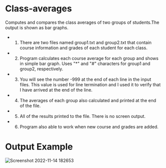 # Class-averages
Computes and compares the class averages of two groups of students.The output is shown as bar graphs.

- 1. There are two files named group1.txt and group2.txt that contain course information and grades of each student for each class.

- 2. Program calculates each course average for each group and shows in simple bar graph. Uses "*" and "#" characters for group1 and group2, respectively.

- 3. You will see the number -999 at the end of each line in the input files. This value is used for line termination and I used it to verify that I have arrived at the end of the line.

- 4. The averages of each group also calculated and printed at the end of the file.

- 5. All of the results printed to the file. There is no screen output.

- 6. Program also able to work when new course and grades are added.

 # Output Example
 
 ![Screenshot 2022-11-14 182653](https://user-images.githubusercontent.com/102357822/201699095-696e5ed4-41bd-4f77-9eb5-55247e303f37.png)

